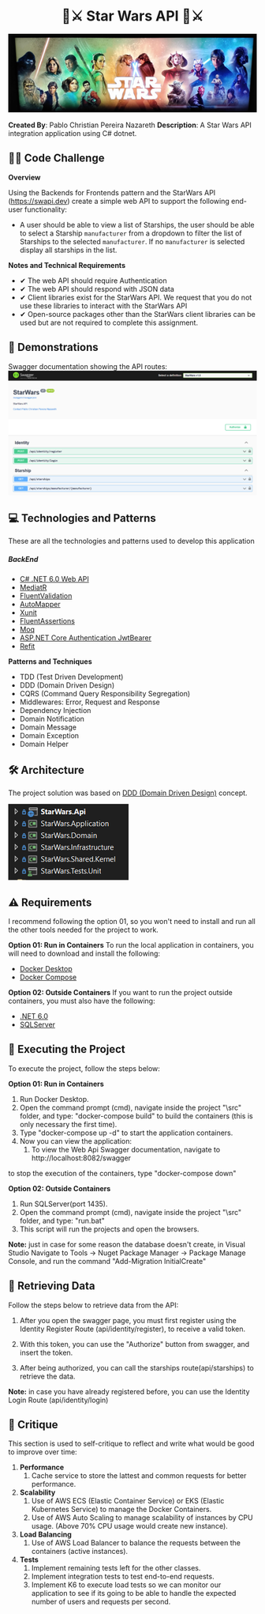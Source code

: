 <h1 align="center">
🤖⚔️ Star Wars API 🤖⚔️
</h1>

![SwBanner](./images/swbanner.png)

**Created By**: Pablo Christian Pereira Nazareth
**Description**: A Star Wars API integration application using C# dotnet.

## 👨‍💻 Code Challenge

**Overview**

Using the Backends for Frontends pattern and the StarWars API (https://swapi.dev) create a simple web API to support the following end-user functionality:
- A user should be able to view a list of Starships, the user should be able to select a Starship `manufacturer` from a dropdown to filter the list of Starships to the selected `manufacturer`. If no `manufacturer` is selected display all starships in the list.

**Notes and Technical Requirements**
- ✔ The web API should require Authentication
- ✔ The web API should respond with JSON data
- ✔ Client libraries exist for the StarWars API. We request that you do not use these libraries to interact with the StarWars API
- ✔ Open-source packages other than the StarWars client libraries can be used but are not required to complete this assignment.

## 📑 Demonstrations
Swagger documentation showing the API routes:
![Swagger](./images/swagger.png)

## 💻 Technologies and Patterns
These are all the technologies and patterns used to develop this application
##### BackEnd
- [C# .NET 6.0 Web API](https://dotnet.microsoft.com/en-us/download/dotnet/6.0)
- [MediatR](https://www.nuget.org/packages/MediatR)
- [FluentValidation](https://www.nuget.org/packages/FluentValidation)
- [AutoMapper](https://www.nuget.org/packages/AutoMapper)
- [Xunit](https://www.nuget.org/packages/xunit)
- [FluentAssertions](https://www.nuget.org/packages/FluentAssertions)
- [Moq](https://www.nuget.org/packages/Moq)
- [ASP.NET Core Authentication JwtBearer](https://www.nuget.org/packages/Microsoft.AspNetCore.Authentication.JwtBearer)
- [Refit](https://github.com/reactiveui/refit)

**Patterns and Techniques**
- TDD (Test Driven Development)
- DDD (Domain Driven Design)
- CQRS (Command Query Responsibility Segregation)
- Middlewares: Error, Request and Response
- Dependency Injection
- Domain Notification
- Domain Message
- Domain Exception
- Domain Helper

## 🛠 Architecture
The project solution was based on [DDD (Domain Driven Design)](https://en.wikipedia.org/wiki/Domain-driven_design) concept.

![DDD](./images/architecture.png)

## ⚠️ Requirements
I recommend following the option 01, so you won't need to install and run all the other tools needed for the project to work.

**Option 01: Run in Containers**
To run the local application in containers, you will need to download and install the following:
- [Docker Desktop](https://docs.docker.com/desktop/#download-and-install)
- [Docker Compose](https://docs.docker.com/compose/install/compose-desktop/)

**Option 02: Outside Containers**
If you want to run the project outside containers, you must also have the following:
- [.NET 6.0](https://dotnet.microsoft.com/en-us/download/dotnet/6.0)
- [SQLServer](https://www.microsoft.com/pt-br/sql-server/sql-server-downloads)

## 🚀 Executing the Project
To execute the project, follow the steps below:

**Option 01: Run in Containers**
1. Run Docker Desktop.
2. Open the command prompt (cmd), navigate inside the project "\src" folder, and type: "docker-compose build" to build the containers (this is only necessary the first time).
3. Type "docker-compose up -d" to start the application containers.
4. Now you can view the application:
	1. To view the Web Api Swagger documentation, navigate to http://localhost:8082/swagger

to stop the execution of the containers, type "docker-compose down"

**Option 02: Outside Containers**
1. Run SQLServer(port 1435).
2. Open the command prompt (cmd), navigate inside the project "\src" folder, and type: "run.bat"
3. This script will run the projects and open the browsers.

**Note:** just in case for some reason the database doesn't create, in Visual Studio Navigate to Tools -> Nuget Package Manager -> Package Manage Console, and run the command "Add-Migration InitialCreate"

## 📌 Retrieving Data
Follow the steps below to retrieve data from the API:
1. After you open the swagger page, you must first register using the Identity Register Route (api/identity/register), to receive a valid token.

2. With this token, you can use the "Authorize" button from swagger, and insert the token.

3. After being authorized, you can call the starships route(api/starships) to retrieve the data.

**Note:** in case you have already registered before, you can use the Identity Login Route (api/identity/login)


## 🤝 Critique
This section is used to self-critique to reflect and write what would be good to improve over time:

1. **Performance**
	1. Cache service to store the lattest and common requests for better performance.
2. **Scalability**
	1. Use of AWS ECS (Elastic Container Service) or EKS (Elastic Kubernetes Service) to manage the Docker Containers.
	2. Use of AWS Auto Scaling to manage scalability of instances by CPU usage. (Above 70% CPU usage would create new instance).
3. **Load Balancing**
    1. Use of AWS Load Balancer to balance the requests between the containers (active instances).
4. **Tests**
	1. Implement remaining tests left for the other classes.
	2. Implement integration tests to test end-to-end requests.
	3. Implement K6 to execute load tests so we can monitor our application to see if its going to be able to handle the expected number of users and requests per second.
